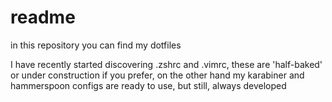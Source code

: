 # readme

in this repository you can find my dotfiles

I have recently started discovering .zshrc and .vimrc, these are 'half-baked' or under construction if you prefer, on the other hand my karabiner and hammerspoon configs are ready to use, but still, always developed

